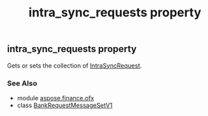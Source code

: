 ﻿---
title: intra_sync_requests property
second_title: Aspose.Finance for Python via .NET API References
description: 
type: docs
weight: 50
url: /python-net/aspose.finance.ofx/bankrequestmessagesetv1/intra_sync_requests/
is_root: false
---

## intra_sync_requests property


Gets or sets the collection of [IntraSyncRequest](/finance/python-net/aspose.finance.ofx.bank/intrasyncrequest).

### See Also
* module [aspose.finance.ofx](../../)
* class [BankRequestMessageSetV1](/finance/python-net/aspose.finance.ofx/bankrequestmessagesetv1)
